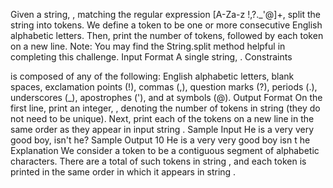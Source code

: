 Given a string, , matching the regular expression [A-Za-z !,?._'@]+, split the string into tokens. We define a token to be one or more consecutive English alphabetic letters. Then, print the number of tokens, followed by each token on a new line.
Note: You may find the String.split method helpful in completing this challenge.
Input Format
A single string, .
Constraints

 is composed of any of the following: English alphabetic letters, blank spaces, exclamation points (!), commas (,), question marks (?), periods (.), underscores (_), apostrophes ('), and at symbols (@).
Output Format
On the first line, print an integer, , denoting the number of tokens in string  (they do not need to be unique). Next, print each of the  tokens on a new line in the same order as they appear in input string .
Sample Input
He is a very very good boy, isn't he?
Sample Output
10
He
is
a
very
very
good
boy
isn
t
he
Explanation
We consider a token to be a contiguous segment of alphabetic characters. There are a total of  such tokens in string , and each token is printed in the same order in which it appears in string .

